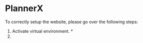 # PlannerX

To correctly setup the website, please go over the following steps:

1. Activate virtual environment.
    * 
2.